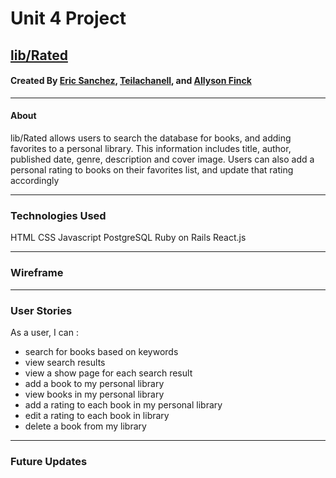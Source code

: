 # Unit 4 Project

## [lib/Rated](https://lib-rated.herokuapp.com/)

#### Created By [Eric Sanchez](https://github.com/childofthe20th), [Teilachanell](https://github.com/tnangel1984), and [Allyson Finck](https://github.com/allysonfinck)

---


#### About

lib/Rated allows users to search the database for books, and adding favorites to a personal library. This information includes title, author, published date, genre, description and cover image. Users can also add a personal rating to books on their favorites list, and update that rating accordingly

---

### Technologies Used

HTML
CSS
Javascript
PostgreSQL
Ruby on Rails
React.js


---

### Wireframe


---

### User Stories

As a user, I can :
* search for books based on keywords
* view search results
* view a show page for each search result
* add a book to my personal library
* view books in my personal library
* add a rating to each book in my personal library
* edit a rating to each book in library
* delete a book from my library


---

### Future Updates
